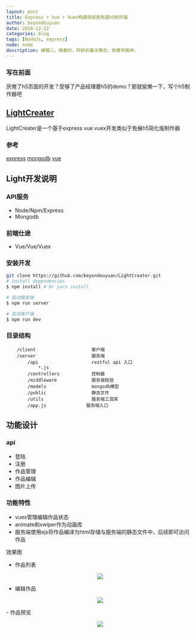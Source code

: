 ```yaml
---
layout: post
title: Express + Vue + Vuex构建简版类免展h5制作器
author: beyondouyuan
date: 2018-12-22
categories: blog
tags: [NodeJs, express]
node: node
description: 蝴蝶儿，晚春时，阿娇初着淡黄衣，依春学画伊。
---
```


### 写在前面

厌倦了h5页面的开发？受够了产品经理要h5的demo？那就偷懒一下，写个h5制作器吧


## [LightCreater](https://github.com/beyondouyuan/LightCreater.git)

LightCreater是一个基于express vue vuex开发类似于免展h5简化版制作器


### 参考

[express](http://www.expressjs.com.cn/)
[mongodb](https://www.mongodb.com/)
[vue](https://vuejs.bootcss.com/v2/guide/)


## Light开发说明

### API服务

- Node/Npm/Express
- Mongodb

### 前端仕途

- Vue/Vue/Vuex


### 安装开发

``` bash
git clone https://github.com/beyondouyuan/LightCreater.git
# install dependencies
$ npm install # Or yarn install

# 启动服务端
$ npm run server

# 启动客户端
$ npm run dev
```

### 目录结构

```
    /client                     客户端
    /server                     服务端
        /api                    restful api 入口
            *.js
        /controllers            控制器
        /middleware             服务端校验
        /models                 mongodb模型
        /public                 静态文件
        /utils                  服务端工具库
        /app.js               服务端入口                    

```


## 功能设计

### api

- 登陆
- 注册
- 作品管理
- 作品编辑
- 图片上传

### 功能特性

- vuex管理编辑作品状态
- animate和swiper作为动画库
- 服务端使用ejs将作品编译为html存储与服务端的静态文件中，后续即可访问作品


效果图

- 作品列表

<center>
<p><img src="https://beyondouyuan.github.io/img/creater/1.png" align="center"></p>
</center>


- 编辑作品

<center>
<p><img src="https://beyondouyuan.github.io/img/creater/2.png" align="center"></p>
</center>
- 作品预览
<center>
<p><img src="https://beyondouyuan.github.io/img/creater/3.png" align="center"></p>
</center>
